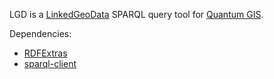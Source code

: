 LGD is a [LinkedGeoData](http://linkedgeodata.org/) SPARQL query tool for [Quantum GIS](http://www.qgis.org/).

Dependencies:

* [RDFExtras](http://pypi.python.org/pypi/rdfextras)
* [sparql-client](http://pypi.python.org/pypi/sparql-client)
